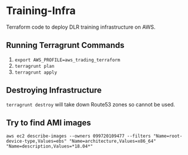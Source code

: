 # Training-Infra

Terraform code to deploy DLR training infrastructure on AWS.

## Running Terragrunt Commands

1. `export AWS_PROFILE=aws_trading_terraform`
2. `terragrunt plan`
3. `terragrunt apply`


## Destroying Infrastructure

`terragrunt destroy` will take down Route53 zones so cannot be used.


## Try to find AMI images

`aws ec2 describe-images --owners 099720109477 --filters "Name=root-device-type,Values=ebs" "Name=architecture,Values=x86_64" "Name=description,Values=*18.04*"`
